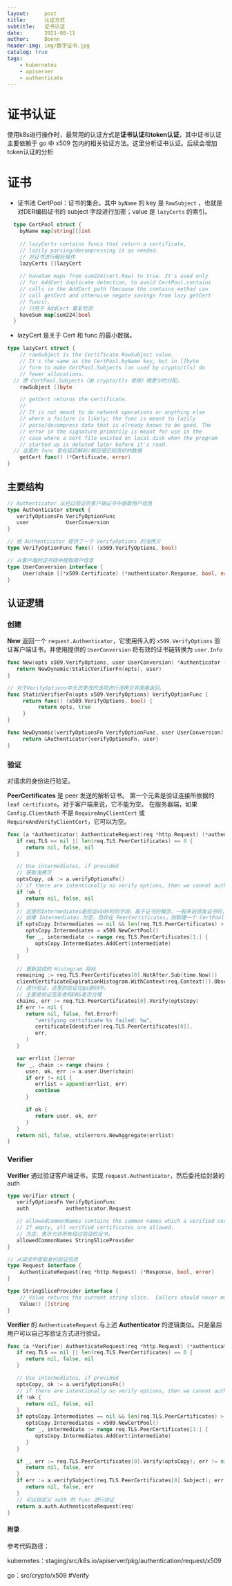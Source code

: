 ```yaml
---
layout:     post
title:      认证方式
subtitle:   证书认证
date:       2021-08-11
author:     Boenn
header-img: img/数字证书.jpg
catalog: true
tags:
    - kubernetes
    - apiserver
    - authenticate
---
```


# 证书认证

使用k8s进行操作时，最常用的认证方式是**证书认证**和**token认证**，其中证书认证主要依赖于 go 中 x509 包内的相关验证方法。这里分析证书认证。后续会增加token认证的分析



# 证书

- 证书池 CertPool：证书的集合。其中 `byName` 的 key 是 `RawSubject` ，也就是对DER编码证书的 subject 字段进行加密；value 是 `lazyCerts` 的索引。

```go
  type CertPool struct {
  	byName map[string][]int 
  
  	// lazyCerts contains funcs that return a certificate,
  	// lazily parsing/decompressing it as needed.
    // 对证书进行解析操作
  	lazyCerts []lazyCert
  
  	// haveSum maps from sum224(cert.Raw) to true. It's used only
  	// for AddCert duplicate detection, to avoid CertPool.contains
  	// calls in the AddCert path (because the contains method can
  	// call getCert and otherwise negate savings from lazy getCert
  	// funcs).
    // 只用于 AddCert 重复检测
  	haveSum map[sum224]bool
  }
```

- lazyCert 是关于 Cert 和 func 的最小数据。

```go
type lazyCert struct {
	// rawSubject is the Certificate.RawSubject value.
	// It's the same as the CertPool.byName key, but in []byte
	// form to make CertPool.Subjects (as used by crypto/tls) do
	// fewer allocations.
  // 使 CertPool.Subjects（由 crypto/tls 使用）做更少的分配。
	rawSubject []byte

	// getCert returns the certificate.
	//
	// It is not meant to do network operations or anything else
	// where a failure is likely; the func is meant to lazily
	// parse/decompress data that is already known to be good. The
	// error in the signature primarily is meant for use in the
	// case where a cert file existed on local disk when the program
	// started up is deleted later before it's read.
  // 这里的 func 意在延迟解析/解压缩已知良好的数据
	getCert func() (*Certificate, error)
}
```

## 主要结构



```go
// Authenticator 从经过验证的客户端证书中提取用户信息
type Authenticator struct {
   verifyOptionsFn VerifyOptionFunc
   user            UserConversion
}

// 给 Authenticator 提供了一个 VerifyOptions 的浅拷贝
type VerifyOptionFunc func() (x509.VerifyOptions, bool)

// 从客户端的证书链中提取用户信息
type UserConversion interface {
	 User(chain []*x509.Certificate) (*authenticator.Response, bool, error)
}
```



## 认证逻辑

### 创建

**New** 返回一个 `request.Authenticator`，它使用传入的 `x509.VerifyOptions` 验证客户端证书，并使用提供的 `UserConversion` 将有效的证书链转换为 `user.Info`

```go
func New(opts x509.VerifyOptions, user UserConversion) *Authenticator {
   return NewDynamic(StaticVerifierFn(opts), user)
}

// 对于VerifyOptions中无法更改的选项进行浅拷贝并直接返回，
func StaticVerifierFn(opts x509.VerifyOptions) VerifyOptionFunc {
	 return func() (x509.VerifyOptions, bool) {
		  return opts, true
	 }
}

func NewDynamic(verifyOptionsFn VerifyOptionFunc, user UserConversion) *Authenticator {
	 return &Authenticator{verifyOptionsFn, user}
}
```

### 验证

对请求的身份进行验证。

**PeerCertificates** 是 peer 发送的解析证书。 第一个元素是验证连接所依据的 `leaf certificate`。对于客户端来说，它不能为空。 在服务器端，如果 `Config.ClientAuth` 不是 `RequireAnyClientCert` 或 `RequireAndVerifyClientCert`，它可以为空。

```go
func (a *Authenticator) AuthenticateRequest(req *http.Request) (*authenticator.Response, bool, error) {
   if req.TLS == nil || len(req.TLS.PeerCertificates) == 0 {
      return nil, false, nil
   }

   // Use intermediates, if provided
   // 获取浅拷贝
   optsCopy, ok := a.verifyOptionsFn()
   // if there are intentionally no verify options, then we cannot authenticate this request
   if !ok {
      return nil, false, nil
   }
   // 这里的Intermediates是验证x509时的字段，属于证书的概念，一般来说颁发证书时，是一条证书链，其中包括root cert-intermediate cert-end user cert。intermediate 用于保证 end user 证书未被篡改。
   // 如果 Intermediates 为空，但存在 PeerCertificates，则新建一个 CertPool ，并将每一个 PeerCertificates 添加进去
   if optsCopy.Intermediates == nil && len(req.TLS.PeerCertificates) > 1 {
      optsCopy.Intermediates = x509.NewCertPool()
      for _, intermediate := range req.TLS.PeerCertificates[1:] {
         optsCopy.Intermediates.AddCert(intermediate)
      }
   }

   // 更新监控的 Histogram 指标
   remaining := req.TLS.PeerCertificates[0].NotAfter.Sub(time.Now())
   clientCertificateExpirationHistogram.WithContext(req.Context()).Observe(remaining.Seconds())
   // 进行验证，这里的验证在go源码中。
   // 主要是验证签发者和DNS是否合理
   chains, err := req.TLS.PeerCertificates[0].Verify(optsCopy)
   if err != nil {
      return nil, false, fmt.Errorf(
         "verifying certificate %s failed: %w",
         certificateIdentifier(req.TLS.PeerCertificates[0]),
         err,
      )
   }

   var errlist []error
   for _, chain := range chains {
      user, ok, err := a.user.User(chain)
      if err != nil {
         errlist = append(errlist, err)
         continue
      }

      if ok {
         return user, ok, err
      }
   }
   return nil, false, utilerrors.NewAggregate(errlist)
}
```

### Verifier

**Verifier** 通过验证客户端证书，实现 `request.Authenticator`，然后委托给封装的 auth

```go
type Verifier struct {
   verifyOptionsFn VerifyOptionFunc
   auth            authenticator.Request

   // allowedCommonNames contains the common names which a verified certificate is allowed to have.
   // If empty, all verified certificates are allowed.
   // 为空，表示允许所有经过验证的证书。
   allowedCommonNames StringSliceProvider
}

// 从请求中提取身份验证信息
type Request interface {
	AuthenticateRequest(req *http.Request) (*Response, bool, error)
}

type StringSliceProvider interface {
	// Value returns the current string slice.  Callers should never mutate the returned value.
	Value() []string
}
```

**Verifier** 的 `AuthenticateRequest` 与上述 **Authenticator** 的逻辑类似。只是最后用户可以自己写验证方式进行验证。

```go
func (a *Verifier) AuthenticateRequest(req *http.Request) (*authenticator.Response, bool, error) {
   if req.TLS == nil || len(req.TLS.PeerCertificates) == 0 {
      return nil, false, nil
   }

   // Use intermediates, if provided
   optsCopy, ok := a.verifyOptionsFn()
   // if there are intentionally no verify options, then we cannot authenticate this request
   if !ok {
      return nil, false, nil
   }
   if optsCopy.Intermediates == nil && len(req.TLS.PeerCertificates) > 1 {
      optsCopy.Intermediates = x509.NewCertPool()
      for _, intermediate := range req.TLS.PeerCertificates[1:] {
         optsCopy.Intermediates.AddCert(intermediate)
      }
   }

   if _, err := req.TLS.PeerCertificates[0].Verify(optsCopy); err != nil {
      return nil, false, err
   }
   if err := a.verifySubject(req.TLS.PeerCertificates[0].Subject); err != nil {
      return nil, false, err
   }
   // 可以自定义 auth 的 func 进行验证
   return a.auth.AuthenticateRequest(req)
}
```

#### 附录

参考代码路径：

kubernetes：staging/src/k8s.io/apiserver/pkg/authentication/request/x509

go：src/crypto/x509 #Verify

